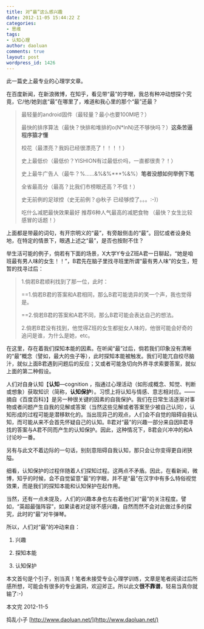 ```yaml
---
title: 对“最”这么感兴趣
date: 2012-11-05 15:44:22 Z
categories:
- 思维
tags:
- 认知心理
author: daoluan
comments: true
layout: post
wordpress_id: 1426
---
```


此一篇史上最专业的心理学文章。

在百度新闻，在新浪微博，在知乎，看见带“最”的字眼，我总有种冲动想探个究竟，它/他/她到底“最”在哪里了，难道和我心里的那个“最”还最？


<blockquote><p>最轻量的android固件（最轻量？最小也要100M吧？）</p>
<p>最快的排序算法（最快？快排和堆排的o(N*lnN)还不够快吗？）<strong>这条苦逼程序猿才懂</strong></p>
<p>校花（最漂亮？我妈已经很漂亮了！！！！）</p>
<p>史上最低价（最低价？YISHION有过最低价吗，一直都很贵？！）</p>
<p>史上最牛广告人（最牛？%……&amp;%&amp;%***%&amp;%）<strong>笔者没想如何举例下笔</strong></p>
<p>全省最高分（最高？比我们市榜眼还高？不信！）</p>
<p>史无前例的足球控（史无前例？@秋子 已经够控了。。。:-)）</p>
<p>吃什么减肥最快效果最好 推荐6种人气最高的减肥食物 （最快？女生比较感冒的话题！）</p></blockquote>


<!-- more -->

上面都是带最的词句，有开宗明义的“最”，有旁敲侧击的“最”。回忆或者设身处地，在特定的情景下，眼遇上述之“最”，是否也按耐不住？

举生活可能的例子，倘若有下面的场景，X大学Y专业Z班A君一日聊起，“她是咱班最有男人味的女生！！”，B君先在脑子里找寻班里所谓“最有男人味”的女生，短暂的找寻过后：


<blockquote><p>1.倘若B君顺利找到了那一位，此时：</p>
<p>==1.倘若B君的答案和A君相同，那么B君可能诡异的笑一个声，我也觉得是。</p>
<p>==2.倘若B君的答案和A君不同，那么B君可能会表达自己的想法。</p>
<p>2.倘若B君没有找到，他觉得Z班的女生都挺女人味的，他很可能会好奇的追问是谁，为什么是她，etc。</p></blockquote>


在这里，存在着我们探知本能的因素。在听闻“最”过后，倘若我们印象没有清晰的“最”概念（譬如，最大的虫子等），此时探知本能被触发。我们可能兀自绞尽脑汁，就似上面B君遇到问题后的反应；又或者可能急切向外界寻求索要答案，就似上面的第二种假设。

人们对自身认知【**认知**—cognition ，指通过心理活动（如形成概念、知觉、判断或想象）获取知识（简称，**认知保护**）。习惯上将认知与情感、意志相对应。——摘自《百度百科》】是另一种很关键的因素的自我保护。我们在日常生活逐渐对事物或者问题产生自我的见解或答案（当然这些见解或者答案至少被自己认同），认知形成的过程可能是潜移默化的。当出现异己的观点，人们会不自觉的阻碍自我认知，而可能从来不会首先怀疑自己的认知。B君对“最”的兴趣一部分来自因B君寻找的答案与A君不同而产生的认知保护。因此，这种情况下，B君会兴冲冲的和A讨论吵一番。

另有与此文不着边际的一句话，别刻意阻碍自我认知，那只会让你变得更自闭狭隘。

细看，认知保护的过程伴随着人们探知过程。这两点不矛盾。因此，在看新闻，微博，知乎的时候，会不自觉留意“最”的字眼，并不是“最”在汉字中有多么特俗视觉效果，而是我们的探知本能和认知保护在起作用。

当然，还有一点未提及，人们的兴趣本身也左右着他们对“最”的关注程度。譬如，“英超最强阵容”，如果读者对足球不感兴趣，自然而然不会对此做过多的探究，此时的“最”对牛弹琴。

所以，人们对“最”的冲动来自：




  1. 兴趣


  2. 探知本能


  3. 认知保护


本文首句是个引子，别当真！笔者未接受专业心理学训练，文章是笔者阅读过后所感所想，可能会有很多的专业漏洞，欢迎斧正。所以此文**很不靠谱**，轻易当真你就输了:-)

本文完 2012-11-5

捣乱小子 [http://www.daoluan.net/](http://www.daoluan.net/)
